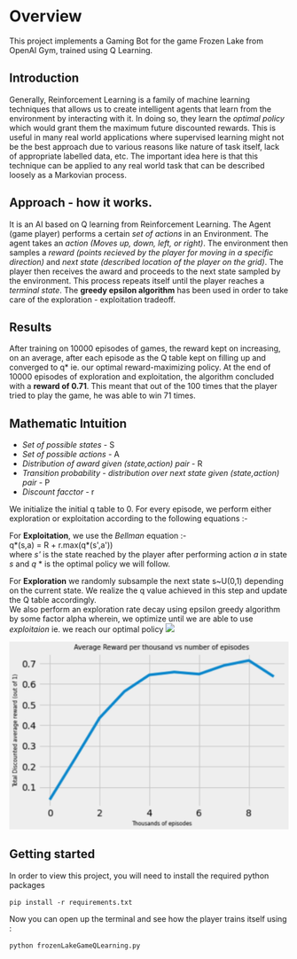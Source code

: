 # Overview
This project implements a Gaming Bot for the game Frozen Lake from OpenAI Gym, trained using Q Learning. 

## Introduction 
Generally, Reinforcement Learning is a family of machine learning techniques that allows us to create intelligent agents that learn from the environment by interacting with it. In doing so, they learn the *optimal policy* which would grant them the maximum future discounted rewards. This is useful in many real world applications where supervised learning might not be the best approach due to various reasons like nature of task itself, lack of appropriate labelled data, etc.
The important idea here is that this technique can be applied to any real world task that can be described loosely as a Markovian process.


## Approach - how it works. 
It is an AI based on Q learning from Reinforcement Learning. The Agent (game player) performs a certain *set of actions* in an Environment. The agent takes an *action (Moves up, down, left, or right)*. The environment then samples a *reward (points recieved by the player for moving in a specific direction)* and *next state (described location of the player on the grid)*. The player then receives the award and proceeds to the next state sampled by the environment. This process repeats itself until the player reaches a *terminal state*. The **greedy epsilon algorithm** has been used in order to take care of the exploration - exploitation tradeoff. 

## Results 
After training on 10000 episodes of games, the reward kept on increasing, on an average, after each episode as the Q table kept on filling up and converged to q* ie. our optimal reward-maximizing policy. 
At the end of 10000 episodes of exploration and exploitation, the algorithm concluded with a **reward of 0.71**. This meant that out of the 100 times that the player tried to play the game, he was able to win 71 times. 

## Mathematic Intuition 
- *Set of possible states* - S <br />
- *Set of possible actions* - A <br />
- *Distribution of award given (state,action) pair* - R <br />
- *Transition probability - distribution over next state given (state,action) pair* - P <br />
- *Discount facctor* - r <br />

We initialize the initial q table to 0. For every episode, we perform either exploration or exploitation according to the following equations :- 

For **Exploitation**, we use the *Bellman* equation :- <br /> 
q*(s,a) = R + r.max(q*(s',a')) <br /> where *s'* is the state reached by the player after performing action *a* in state *s* and *q* * is the optimal policy we will follow. 

For **Exploration** we randomly subsample the next state s~U(0,1) depending on the current state. We realize the q value achieved in this step and update the Q table accordingly. <br /> 
We also perform an exploration rate decay using epsilon greedy algorithm by some factor alpha wherein, we optimize until we are able to use *exploitaion* ie. we reach our optimal policy <img src="https://render.githubusercontent.com/render/math?math={pi}">


![Training results](/Images/rewards.png)

## Getting started 
In order to view this project, you will need to install the required python packages

```
pip install -r requirements.txt
```

Now you can open up the terminal and see how the player trains itself using : 

```
python frozenLakeGameQLearning.py
```

